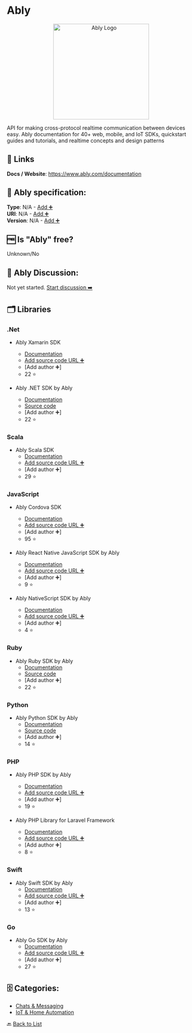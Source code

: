 # Ably
<p align="center">
    <img width="256" src="https://raw.githubusercontent.com/apis-list/apis-list/main/apis/ably/logo_256x256.png" alt="Ably Logo"/>
</p>
API for making cross-protocol realtime communication between devices easy. Ably documentation for 40+ web, mobile, and IoT SDKs, quickstart guides and tutorials, and realtime concepts and design patterns

##  🔗 Links
**Docs / Website**: https://www.ably.com/documentation

## 🧬 Ably specification:
**Type**: N/A - [Add ➕](https://github.com/apis-list/apis-list/edit/main/apis-list.yaml)  
**URI**: N/A - [Add ➕](https://github.com/apis-list/apis-list/edit/main/apis-list.yaml)  
**Version**: N/A - [Add ➕](https://github.com/apis-list/apis-list/edit/main/apis-list.yaml)

## 🆓 Is "Ably" free?
Unknown/No  

## 💬 Ably Discussion:
Not yet started. [Start discussion ➡️](https://github.com/apis-list/apis-list/discussions/new)

## 🗂️ Libraries
### .Net
- Ably Xamarin SDK
    - [Documentation](https://github.com/ably/ably-dotnet)
    - [Add source code URL ➕]()
    - [Add author ➕]
    - 22 ⭐

- Ably .NET SDK by Ably
    - [Documentation](https://www.nuget.org/packages/ably.io/)
    - [Source code](https://github.com/ably/ably-dotnet)
    - [Add author ➕]
    - 22 ⭐

### Scala
- Ably Scala SDK
    - [Documentation](https://github.com/ably/ably-java)
    - [Add source code URL ➕]()
    - [Add author ➕]
    - 29 ⭐

### JavaScript
- Ably Cordova SDK
    - [Documentation](https://github.com/ably/ably-js)
    - [Add source code URL ➕]()
    - [Add author ➕]
    - 95 ⭐

- Ably React Native JavaScript SDK by Ably
    - [Documentation](https://github.com/ably/ably-js-react-native)
    - [Add source code URL ➕]()
    - [Add author ➕]
    - 9 ⭐

- Ably NativeScript SDK by Ably
    - [Documentation](https://github.com/ably/ably-js-nativescript)
    - [Add source code URL ➕]()
    - [Add author ➕]
    - 4 ⭐

### Ruby
- Ably Ruby SDK by Ably
    - [Documentation](https://rubygems.org/gems/ably)
    - [Source code](https://github.com/ably/ably-ruby)
    - [Add author ➕]
    - 22 ⭐

### Python
- Ably Python SDK by Ably
    - [Documentation](https://pypi.python.org/pypi/ably)
    - [Source code](https://github.com/ably/ably-python)
    - [Add author ➕]
    - 14 ⭐

### PHP
- Ably PHP SDK by Ably
    - [Documentation](https://github.com/ably/ably-php)
    - [Add source code URL ➕]()
    - [Add author ➕]
    - 19 ⭐

- Ably PHP Library for Laravel Framework
    - [Documentation](https://github.com/ably/ably-php-laravel)
    - [Add source code URL ➕]()
    - [Add author ➕]
    - 8 ⭐

### Swift
- Ably Swift SDK by Ably
    - [Documentation](https://github.com/ably/ably-ios)
    - [Add source code URL ➕]()
    - [Add author ➕]
    - 13 ⭐

### Go
- Ably Go SDK by Ably 
    - [Documentation](https://github.com/ably/ably-go)
    - [Add source code URL ➕]()
    - [Add author ➕]
    - 27 ⭐


## 🗄️ Categories:
- [Chats & Messaging](https://github.com/apis-list/apis-list#chats--messaging-)
- [IoT & Home Automation](https://github.com/apis-list/apis-list#iot--home-automation-)

🔙  [Back to List](https://github.com/apis-list/apis-list)
